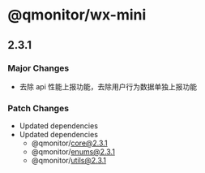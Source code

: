 # @qmonitor/wx-mini

## 2.3.1

### Major Changes

-   去除 api 性能上报功能，去除用户行为数据单独上报功能

### Patch Changes

-   Updated dependencies
-   Updated dependencies
    -   @qmonitor/core@2.3.1
    -   @qmonitor/enums@2.3.1
    -   @qmonitor/utils@2.3.1
